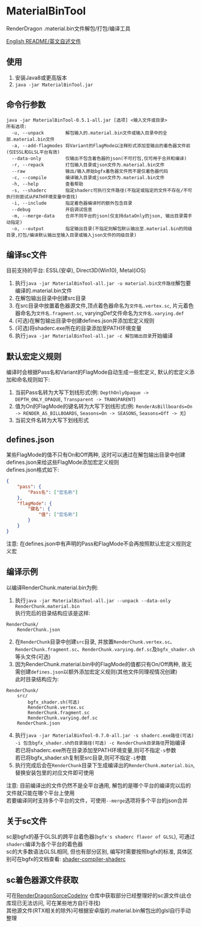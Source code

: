 # MaterialBinTool
RenderDragon .material.bin文件解包/打包/编译工具

[English README/英文自述文件](README.en-us.md)

## 使用
1. 安装Java8或更高版本
2. `java -jar MaterialBinTool.jar`

## 命令行参数
```
java -jar MaterialBinTool-0.5.1-all.jar [选项] <输入文件或目录>
所有选项:
  -u, --unpack        解包输入的.material.bin文件或输入目录中的全部.material.bin文件
  -a, --add-flagmodes 将Variant的FlagMode以注释形式添加至输出的着色器文件前(仅ESSL和GLSL平台有效)
  --data-only         仅输出不包含着色器的json(不可打包,仅可用于合并和编译)
  -r, --repack        打包输入目录或json文件为.material.bin文件
  --raw               输出/输入原始bgfx着色器文件而不是仅着色器代码
  -c, --compile       编译输入目录或json文件为.material.bin文件
  -h, --help          查看帮助
  -s, --shaderc       指定shaderc可执行文件路径(不指定或指定的文件不存在/不可执行则尝试从PATH环境变量中查找)
  -i, --include       指定着色器编译时的额外包含目录
  --debug             开启调试信息
  -m, --merge-data    合并不同平台的json(仅支持dataOnly的json, 输出目录需手动指定)
  -o, --output        指定输出目录(不指定则解包默认输出至.material.bin的同级目录,打包/编译默认输出至输入目录或输入json文件的同级目录)
```

## 编译sc文件
目前支持的平台: ESSL(安卓), Direct3D(Win10), Metal(iOS)
1. 执行`java -jar MaterialBinTool-all.jar -u material.bin文件路径`解包要编译的.material.bin文件
2. 在解包输出目录中创建src目录
3. 在src目录中放置着色器源文件,顶点着色器命名为`文件名.vertex.sc`, 片元着色器命名为`文件名.fragment.sc`, varyingDef文件命名为`文件名.varying.def`
4. (可选)在解包输出目录中创建defines.json并添加宏定义规则
5. (可选)将shaderc.exe所在的目录添加至PATH环境变量
6. 执行`java -jar MaterialBinTool-all.jar -c 解包输出目录`开始编译

## 默认宏定义规则
编译时会根据Pass名和Variant的FlagMode自动生成一些宏定义, 默认的宏定义添加和命名规则如下:
1. 当前Pass名转为大写下划线形式(例: `DepthOnlyOpaque -> DEPTH_ONLY_OPAQUE`, `Transparent -> TRANSPARENT`)
2. 值为On的FlagMode的键名转为大写下划线形式(例: `RenderAsBillboards=On -> RENDER_AS_BILLBOARDS`, `Seasons=On -> SEASONS`, `Seasons=Off -> 无`)
3. 当前文件名转为大写下划线形式

## defines.json
某些FlagMode的值不只有On和Off两种, 这时可以通过在解包输出目录中创建defines.json来给这些FlagMode添加宏定义规则   
defines.json格式如下:
```json
{
    "pass": {
        "Pass名": ["宏名称"]
    },
    "flagMode": {
        "键名": {
            "值": ["宏名称"]
        }
    }
}
```
注意: 在defines.json中有声明的Pass和FlagMode不会再按照默认宏定义规则定义宏

## 编译示例
以编译RenderChunk.material.bin为例:
1. 执行`java -jar MaterialBinTool-all.jar --unpack --data-only RenderChunk.material.bin`   
执行完后的目录结构应该是这样:
```
RenderChunk/
    RenderChunk.json
```
2. 在`RenderChunk`目录中创建`src`目录, 并放置`RenderChunk.vertex.sc`、`RenderChunk.fragment.sc`、`RenderChunk.varying.def.sc`及`bgfx_shader.sh`等头文件(可选)
3. 因为RenderChunk.material.bin中的FlagMode的值都只有On/Off两种, 故无需创建`defines.json`以额外添加宏定义规则(其他文件同理视情况创建)   
此时目录结构应为:
```
RenderChunk/
    src/
        bgfx_shader.sh(可选)
        RenderChunk.vertex.sc
        RenderChunk.fragment.sc
        RenderChunk.varying.def.sc
    RenderChunk.json
```
4. 执行`java -jar MaterialBinTool-0.7.0-all.jar -s shaderc.exe路径(可选) -i 包含bgfx_shader.sh的目录路径(可选) -c RenderChunk目录路径`开始编译   
若已将shaderc.exe所在目录添加至PATH环境变量,则可不指定`-s`参数   
若已将bgfx_shader.sh复制至src目录,则可不指定`-i`参数
5. 执行完成后会在`RenderChunk`目录下生成编译出的`RenderChunk.material.bin`,替换安装包里的对应文件即可使用   
   
注意: 目前编译出的文件仍然不是全平台通用, 解包的是哪个平台的编译完以后的文件就只能在哪个平台上使用   
若要编译同时支持多个平台的文件，可使用`--merge`选项将多个平台的json合并

## 关于sc文件
sc是bgfx的基于GLSL的跨平台着色器(`bgfx's shaderc flavor of GLSL`), 可通过`shaderc`编译为各个平台的着色器   
sc的大多数语法GLSL相同, 但也有部分区别, 编写时需要按照bgfx的标准, 具体区别可在bgfx的文档查看: [shader-compiler-shaderc](https://bkaradzic.github.io/bgfx/tools.html#shader-compiler-shaderc)

## sc着色器源文件获取
可在[RenderDragonSorceCodeInv](https://github.com/OEOTYAN/RenderDragonSorceCodeInv) 仓库中获取部分已经整理好的sc源文件(此仓库现已无法访问, 可在某些地方自行寻找)    
其他源文件(RTX相关的除外)可根据安卓版的.material.bin解包出的glsl自行手动整理    
